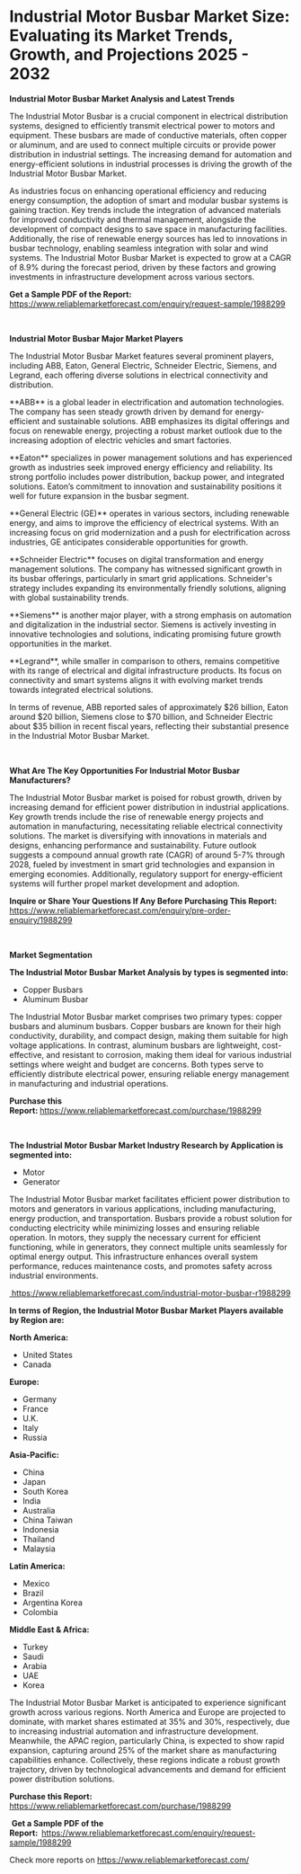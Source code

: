 <p><h1>Industrial Motor Busbar Market Size: Evaluating its Market Trends, Growth, and Projections 2025 - 2032</h1></p><p><strong>Industrial Motor Busbar Market Analysis and Latest Trends</strong></p>
<p><p>The Industrial Motor Busbar is a crucial component in electrical distribution systems, designed to efficiently transmit electrical power to motors and equipment. These busbars are made of conductive materials, often copper or aluminum, and are used to connect multiple circuits or provide power distribution in industrial settings. The increasing demand for automation and energy-efficient solutions in industrial processes is driving the growth of the Industrial Motor Busbar Market.</p><p>As industries focus on enhancing operational efficiency and reducing energy consumption, the adoption of smart and modular busbar systems is gaining traction. Key trends include the integration of advanced materials for improved conductivity and thermal management, alongside the development of compact designs to save space in manufacturing facilities. Additionally, the rise of renewable energy sources has led to innovations in busbar technology, enabling seamless integration with solar and wind systems. The Industrial Motor Busbar Market is expected to grow at a CAGR of 8.9% during the forecast period, driven by these factors and growing investments in infrastructure development across various sectors.</p></p>
<p><strong>Get a Sample PDF of the Report:&nbsp;</strong> <a href="https://www.reliablemarketforecast.com/enquiry/request-sample/1988299?utm_campaign=3521&utm_medium=2&utm_source=Github&utm_content=ia&utm_term=06042025&utm_id=industrial-motor-busbar">https://www.reliablemarketforecast.com/enquiry/request-sample/1988299</a></p>
<p>&nbsp;</p>
<p><strong>Industrial Motor Busbar Major Market Players</strong></p>
<p><p>The Industrial Motor Busbar Market features several prominent players, including ABB, Eaton, General Electric, Schneider Electric, Siemens, and Legrand, each offering diverse solutions in electrical connectivity and distribution.</p><p>**ABB** is a global leader in electrification and automation technologies. The company has seen steady growth driven by demand for energy-efficient and sustainable solutions. ABB emphasizes its digital offerings and focus on renewable energy, projecting a robust market outlook due to the increasing adoption of electric vehicles and smart factories.</p><p>**Eaton** specializes in power management solutions and has experienced growth as industries seek improved energy efficiency and reliability. Its strong portfolio includes power distribution, backup power, and integrated solutions. Eaton’s commitment to innovation and sustainability positions it well for future expansion in the busbar segment.</p><p>**General Electric (GE)** operates in various sectors, including renewable energy, and aims to improve the efficiency of electrical systems. With an increasing focus on grid modernization and a push for electrification across industries, GE anticipates considerable opportunities for growth.</p><p>**Schneider Electric** focuses on digital transformation and energy management solutions. The company has witnessed significant growth in its busbar offerings, particularly in smart grid applications. Schneider's strategy includes expanding its environmentally friendly solutions, aligning with global sustainability trends.</p><p>**Siemens** is another major player, with a strong emphasis on automation and digitalization in the industrial sector. Siemens is actively investing in innovative technologies and solutions, indicating promising future growth opportunities in the market.</p><p>**Legrand**, while smaller in comparison to others, remains competitive with its range of electrical and digital infrastructure products. Its focus on connectivity and smart systems aligns it with evolving market trends towards integrated electrical solutions.</p><p>In terms of revenue, ABB reported sales of approximately $26 billion, Eaton around $20 billion, Siemens close to $70 billion, and Schneider Electric about $35 billion in recent fiscal years, reflecting their substantial presence in the Industrial Motor Busbar Market.</p></p>
<p>&nbsp;</p>
<p><strong>What Are The Key Opportunities For Industrial Motor Busbar Manufacturers?</strong></p>
<p><p>The Industrial Motor Busbar market is poised for robust growth, driven by increasing demand for efficient power distribution in industrial applications. Key growth trends include the rise of renewable energy projects and automation in manufacturing, necessitating reliable electrical connectivity solutions. The market is diversifying with innovations in materials and designs, enhancing performance and sustainability. Future outlook suggests a compound annual growth rate (CAGR) of around 5-7% through 2028, fueled by investment in smart grid technologies and expansion in emerging economies. Additionally, regulatory support for energy-efficient systems will further propel market development and adoption.</p></p>
<p><strong>Inquire or Share Your Questions If Any Before Purchasing This Report:</strong> <a href="https://www.reliablemarketforecast.com/enquiry/pre-order-enquiry/1988299?utm_campaign=3521&utm_medium=2&utm_source=Github&utm_content=ia&utm_term=06042025&utm_id=industrial-motor-busbar">https://www.reliablemarketforecast.com/enquiry/pre-order-enquiry/1988299</a></p>
<p>&nbsp;</p>
<p><strong>Market Segmentation</strong></p>
<p><strong>The Industrial Motor Busbar Market Analysis by types is segmented into:</strong></p>
<p><ul><li>Copper Busbars</li><li>Aluminum Busbar</li></ul></p>
<p><p>The Industrial Motor Busbar market comprises two primary types: copper busbars and aluminum busbars. Copper busbars are known for their high conductivity, durability, and compact design, making them suitable for high voltage applications. In contrast, aluminum busbars are lightweight, cost-effective, and resistant to corrosion, making them ideal for various industrial settings where weight and budget are concerns. Both types serve to efficiently distribute electrical power, ensuring reliable energy management in manufacturing and industrial operations.</p></p>
<p><strong>Purchase this Report:&nbsp;</strong><a href="https://www.reliablemarketforecast.com/purchase/1988299?utm_campaign=3521&utm_medium=2&utm_source=Github&utm_content=ia&utm_term=06042025&utm_id=industrial-motor-busbar">https://www.reliablemarketforecast.com/purchase/1988299</a></p>
<p>&nbsp;</p>
<p><strong>The Industrial Motor Busbar Market Industry Research by Application is segmented into:</strong></p>
<p><ul><li>Motor</li><li>Generator</li></ul></p>
<p><p>The Industrial Motor Busbar market facilitates efficient power distribution to motors and generators in various applications, including manufacturing, energy production, and transportation. Busbars provide a robust solution for conducting electricity while minimizing losses and ensuring reliable operation. In motors, they supply the necessary current for efficient functioning, while in generators, they connect multiple units seamlessly for optimal energy output. This infrastructure enhances overall system performance, reduces maintenance costs, and promotes safety across industrial environments.</p></p>
<p><a href="https://www.reliablemarketforecast.com/industrial-motor-busbar-r1988299?utm_campaign=3521&utm_medium=2&utm_source=Github&utm_content=ia&utm_term=06042025&utm_id=industrial-motor-busbar">&nbsp;https://www.reliablemarketforecast.com/industrial-motor-busbar-r1988299</a></p>
<p><strong>In terms of Region, the Industrial Motor Busbar Market Players available by Region are:</strong></p>
<p>
    <p> <strong> North America: </strong>
        <ul>
            <li>United States</li>
            <li>Canada</li>
        </ul>
        </p> 
    <p> <strong> Europe: </strong>
        <ul>
            <li>Germany</li>
            <li>France</li>
            <li>U.K.</li>
            <li>Italy</li>
            <li>Russia</li>
        </ul>
        </p> 
    <p> <strong> Asia-Pacific: </strong>
        <ul>
            <li>China</li>
            <li>Japan</li>
            <li>South Korea</li>
            <li>India</li>
            <li>Australia</li>
            <li>China Taiwan</li>
            <li>Indonesia</li>
            <li>Thailand</li>
            <li>Malaysia</li>
        </ul>
        </p> 
    <p> <strong> Latin America: </strong>
        <ul>
            <li>Mexico</li>
            <li>Brazil</li>
            <li>Argentina Korea</li>
            <li>Colombia</li>
        </ul>
        </p> 
    <p> <strong> Middle East & Africa: </strong>
        <ul>
            <li>Turkey</li>
            <li>Saudi</li>
            <li>Arabia</li>
            <li>UAE</li>
            <li>Korea</li>
        </ul>
    </p>
    </p>
<p><p>The Industrial Motor Busbar Market is anticipated to experience significant growth across various regions. North America and Europe are projected to dominate, with market shares estimated at 35% and 30%, respectively, due to increasing industrial automation and infrastructure development. Meanwhile, the APAC region, particularly China, is expected to show rapid expansion, capturing around 25% of the market share as manufacturing capabilities enhance. Collectively, these regions indicate a robust growth trajectory, driven by technological advancements and demand for efficient power distribution solutions.</p></p>
<p><strong>Purchase this Report: </strong><a href="https://www.reliablemarketforecast.com/purchase/1988299?utm_campaign=3521&utm_medium=2&utm_source=Github&utm_content=ia&utm_term=06042025&utm_id=industrial-motor-busbar">https://www.reliablemarketforecast.com/purchase/1988299</a></p>
<p>&nbsp;<strong>Get a Sample PDF of the Report:&nbsp;&nbsp;</strong><a href="https://www.reliablemarketforecast.com/enquiry/request-sample/1988299?utm_campaign=3521&utm_medium=2&utm_source=Github&utm_content=ia&utm_term=06042025&utm_id=industrial-motor-busbar">https://www.reliablemarketforecast.com/enquiry/request-sample/1988299</a></p>
<p><strong></strong></p>
<p>Check more reports on <a href="https://www.reliablemarketforecast.com/?utm_campaign=3521&utm_medium=2&utm_source=Github&utm_content=ia&utm_term=06042025&utm_id=industrial-motor-busbar">https://www.reliablemarketforecast.com/</a></p>